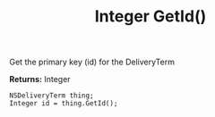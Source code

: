 ﻿---
uid: crmscript_ref_NSDeliveryTerm_GetId
title: Integer GetId()
intellisense: NSDeliveryTerm.GetId
keywords: NSDeliveryTerm, GetId
so.topic: reference
---

Get the primary key (id) for the DeliveryTerm

**Returns:** Integer

```crmscript
NSDeliveryTerm thing;
Integer id = thing.GetId();
```

